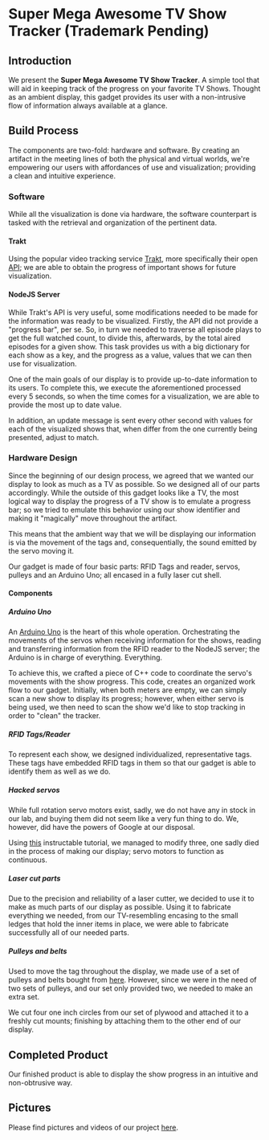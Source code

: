 # Super Mega Awesome TV Show Tracker (Trademark Pending)

## Introduction
We present the **Super Mega Awesome TV Show Tracker**. A simple
tool that will aid in keeping track of the progress on your favorite
TV Shows. Thought as an ambient display, this gadget provides its user
with a non-intrusive flow of information always available at a glance.

## Build Process
The components are two-fold: hardware and software. By creating an
artifact in the meeting lines of both the physical and virtual worlds,
we're empowering our users with affordances of use and visualization;
providing a clean and intuitive experience.

### Software
While all the visualization is done via hardware, the software
counterpart is tasked with the retrieval and organization of the
pertinent data.

#### Trakt
Using the popular video tracking service [Trakt](http://trakt.tv/),
more specifically their open [API](http://docs.trakt.apiary.io/); we
are able to obtain the progress of important shows for future
visualization.

#### NodeJS Server
While Trakt's API is very useful, some modifications needed to be made
for the information was ready to be visualized. Firstly, the API did
not provide a "progress bar", per se. So, in turn we needed to
traverse all episode plays to get the full watched count, to divide
this, afterwards, by the total aired episodes for a given show. This
task provides us with a big dictionary for each show as a key, and the
progress as a value, values that we can then use for visualization.

One of the main goals of our display is to provide up-to-date
information to its users. To complete this, we execute the
aforementioned processed every 5 seconds, so when the time comes for a
visualization, we are able to provide the most up to date value.

In addition, an update message is sent every other second with values
for each of the visualized shows that, when differ from the one
currently being presented, adjust to match.

### Hardware Design
Since the beginning of our design process, we agreed that we wanted
our display to look as much as a TV as possible. So we designed all of
our parts accordingly. While the outside of this gadget looks like a
TV, the most logical way to display the progress of a TV show is to
emulate a progress bar; so we tried to emulate this behavior using our
show identifier and making it "magically" move throughout the
artifact.

This means that the ambient way that we will be displaying our
information is via the movement of the tags and, consequentially, the
sound emitted by the servo moving it.

Our gadget is made of four basic parts: RFID Tags and reader, servos,
pulleys and an Arduino Uno; all encased in a fully laser cut shell.

#### Components
##### Arduino Uno
An [Arduino Uno](https://www.arduino.cc/en/Main/ArduinoBoardUno) is
the heart of this whole operation. Orchestrating the movements of the
servos when receiving information for the shows, reading and
transferring information from the RFID reader to the NodeJS server;
the Arduino is in charge of everything. Everything.

To achieve this, we crafted a piece of C++ code to coordinate the
servo's movements with the show progress. This code, creates an
organized work flow to our gadget. Initially, when both meters are
empty, we can simply scan a new show to display its progress; however,
when either servo is being used, we then need to scan the show we'd
like to stop tracking in order to "clean" the tracker.

##### RFID Tags/Reader
To represent each show, we designed individualized, representative
tags. These tags have embedded RFID tags in them so that our gadget is
able to identify them as well as we do.

##### Hacked servos
While full rotation servo motors exist, sadly, we do not have any in
stock in our lab, and buying them did not seem like a very fun thing
to do. We, however, did have the powers of Google at our disposal.

Using [this](http://www.instructables.com/id/How-to-Make-a-TowerPro-Micro-Servo-Spin-360/step1/Code/) instructable tutorial, we managed to modify three,
one sadly died in the process of making our display; servo motors to
function as continuous.

##### Laser cut parts
Due to the precision and reliability of a laser cutter, we decided to
use it to make as much parts of our display as possible. Using it to
fabricate everything we needed, from our TV-resembling encasing to the
small ledges that hold the inner items in place, we were able to
fabricate successfully all of our needed parts.

##### Pulleys and belts
Used to move the tag throughout the display, we made use of a set of
pulleys and belts bought from [here](http://www.amazon.com/gp/product/B00ZV1NG86?psc=1&redirect=true&ref_=oh_aui_detailpage_o00_s00). However, since we were in the
need of two sets of pulleys, and our set only provided two, we needed
to make an extra set.

We cut four one inch circles from our set of plywood and attached it
to a freshly cut mounts; finishing by attaching them to the other end
of our display.

## Completed Product
Our finished product is able to display the show progress in an
intuitive and non-obtrusive way.

## Pictures
Please find pictures and videos of our project
[here](https://goo.gl/photos/FCY3eT83QukgnxTx9).
